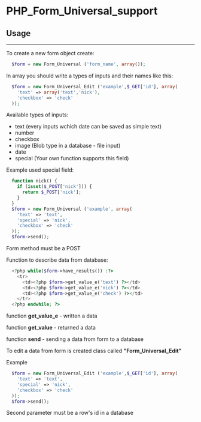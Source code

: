 # PHP_Form_Universal_support
## Usage
---
To create a new form object create:
```php
  $form = new Form_Universal ('form_name', array());
```
In array you should write a types of inputs and their names like this:
```php
  $form = new Form_Universal_Edit ('example',$_GET['id'], array(
    'text' => array('text','nick'),    
    'checkbox' => 'check'
  ));
```
Available types of inputs:
- text (every inputs wchich date can be saved as simple text)
- number
- checkbox
- image (Blob type in a database - file input)
- date
- special (Your own function supports this field)

Example used special field:
```php
  function nick() {
    if (isset($_POST['nick'])) {
      return $_POST['nick'];
    }
  }
  $form = new Form_Universal ('example', array(
    'text' => 'text',
    'special' => 'nick',
    'checkbox' => 'check'
  ));
  $form->send();
```

Form method must be a POST

Function to describe data from database:

```php
  <?php while($form->have_results()) :?>
    <tr>
      <td><?php $form->get_value_e('text') ?></td>
      <td><?php $form->get_value_e('nick') ?></td>
      <td><?php $form->get_value_e('check') ?></td>
    </tr>
  <?php endwhile; ?>
```
function **get_value_e** - written a data

function **get_value** - returned a data

function **send** - sending a data from form to a database

To edit a data from form is created class called **"Form_Universal_Edit"**

Example
```php
  $form = new Form_Universal_Edit ('example',$_GET['id'], array(
    'text' => 'text',
    'special' => 'nick',
    'checkbox' => 'check'
  ));
  $form->send();
```
Second parameter must be a row's id in a database
